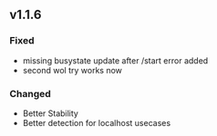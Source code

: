 
## v1.1.6

### Fixed

- missing busystate update after /start error added
- second wol try works now

### Changed

- Better Stability
- Better detection for localhost usecases